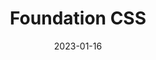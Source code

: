 ---
title: 'Foundation CSS'
link: https://get.foundation/sites.html
description: Foundation CSS is a light weight front end framework
tags: []
content-type: tool
date: 2023-01-16
---
